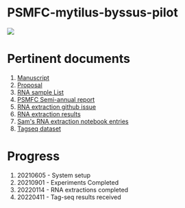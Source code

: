 # PSMFC-mytilus-byssus-pilot

![](https://github.com/mattgeorgephd/PSMFC-mytilus-byssus-pilot/blob/f94ca00ef9a731939870577f6a2d111a2137e92a/reports/Figure1.png)

# Pertinent documents
1. [Manuscript](https://docs.google.com/document/d/1fKfDU4gHPdMy9xejUA5pZ6YY2HVzsiGSGo7uFVgDln4/edit?usp=sharing)
2. [Proposal](https://github.com/mattgeorgephd/PSMFC-mytilus-byssus-pilot/blob/2e75d28663ae130b6f38fd496684cec812f488af/proposal/PSMFC%20proposal%20-%20final.pdf)
3. [RNA sample List](https://docs.google.com/spreadsheets/d/1PDVSGuCGeYQr6Rdl6u5M4L5vcQS1EgUQl7UjvLYDlBg/edit?usp=sharing)
5. [PSMFC Semi-annual report](https://github.com/mattgeorgephd/PSMFC-mytilus-byssus-pilot/blob/main/reports/20211115_PSMFC_Semi-annual_report.pdf)
6. [RNA extraction github issue](https://github.com/RobertsLab/resources/issues/1352)
7. [RNA extraction results](https://docs.google.com/spreadsheets/d/1HizNOIfhSjppHDQrWLGiJhuDZKO8c-qm9JAz0Z5QIIQ/edit?usp=sharing)
8. [Sam's RNA extraction notebook entries](https://robertslab.github.io/sams-notebook/2022/01/13/Project-Summary-Matt-George-PSMFC-Mytilus-Byssus-Project.html)
9. [Tagseq dataset](https://docs.google.com/spreadsheets/d/1zZ6L05j-SyYJbzzQI_kBafFaReE4Ysp_9bORdbBu_r8/edit#gid=1302342348)

# Progress
1. 20210605 - System setup
2. 20210901 - Experiments Completed
3. 20220114 - RNA extractions completed
4. 20220411 - Tag-seq results received

